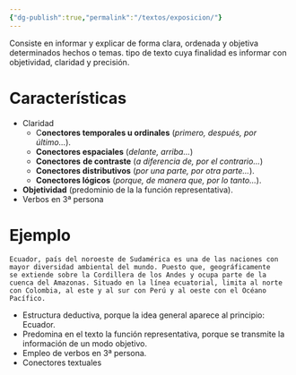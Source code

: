 ```yaml
---
{"dg-publish":true,"permalink":"/textos/exposicion/"}
---
```


Consiste en informar y explicar de forma clara, ordenada y objetiva determinados hechos o temas. tipo de texto cuya finalidad es informar con objetividad, claridad y precisión.

# Características 
- Claridad
	-   C**onectores temporales u ordinales** (_primero, después, por último…_).
	-   **Conectores espaciales** (_delante, arriba…_)
	-   **Conectores** **de contraste** (_a diferencia de, por el contrario…_)
	-   **Conectores distributivos** (_por una parte, por otra parte…_).
	-   **Conectores lógicos** (_porque, de manera que, por lo tanto…_).
- **Objetividad** (predominio de la la función representativa).
- Verbos en 3ª persona
# Ejemplo
```
Ecuador, país del noroeste de Sudamérica es una de las naciones con mayor diversidad ambiental del mundo. Puesto que, geográficamente se extiende sobre la Cordillera de los Andes y ocupa parte de la cuenca del Amazonas. Situado en la línea ecuatorial, limita al norte con Colombia, al este y al sur con Perú y al oeste con el Océano Pacífico.
```

- Estructura deductiva, porque la idea general aparece al principio: Ecuador.
- Predomina en el texto la función representativa, porque se transmite la información de un modo objetivo.
- Empleo de verbos en 3ª persona.
- Conectores textuales